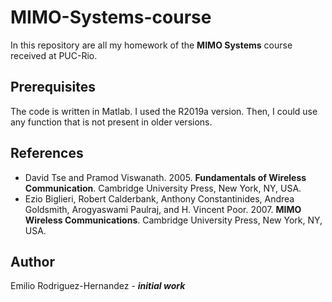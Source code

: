 # MIMO-Systems-course

In this repository are all my homework of the **MIMO Systems** course received at PUC-Rio. 

## Prerequisites

The code is written in Matlab. I used the R2019a version. Then, I could use any function that is not present in older versions.  

## References

* David Tse and Pramod Viswanath. 2005. **Fundamentals of Wireless Communication**. Cambridge University Press, New York, NY, USA.
* Ezio Biglieri, Robert Calderbank, Anthony Constantinides, Andrea Goldsmith, Arogyaswami Paulraj, and H. Vincent Poor. 2007. **MIMO Wireless Communications**. Cambridge University Press, New York, NY, USA.

## Author

Emilio Rodriguez-Hernandez - ***initial work*** 

